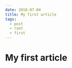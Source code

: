 ```yaml
---
date: 2018-07-04
title: My first article
tags:
  - post
  - rant
  - first
---
```


# My first article
